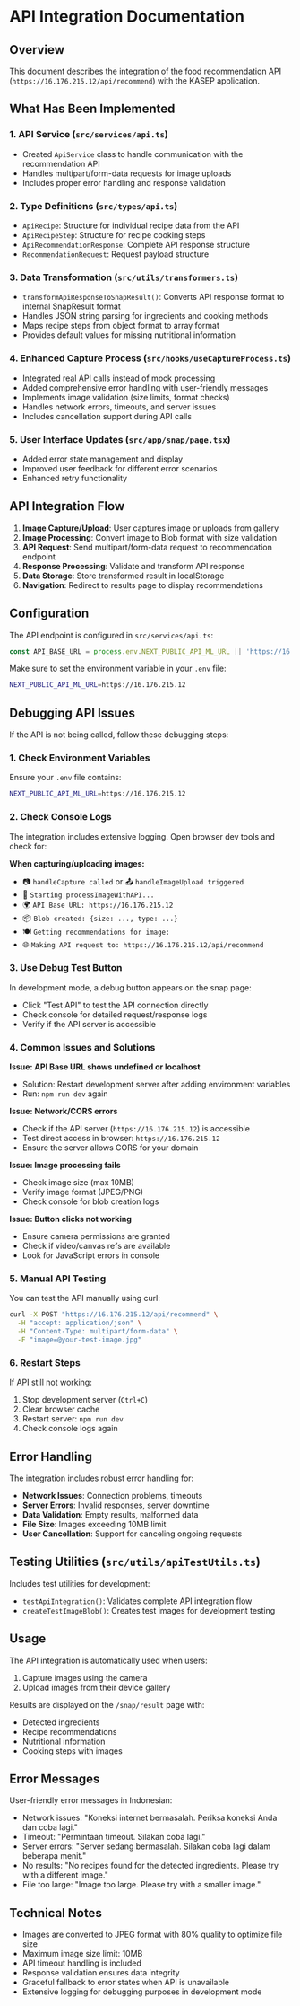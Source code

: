 # API Integration Documentation

## Overview
This document describes the integration of the food recommendation API (`https://16.176.215.12/api/recommend`) with the KASEP application.

## What Has Been Implemented

### 1. API Service (`src/services/api.ts`)
- Created `ApiService` class to handle communication with the recommendation API
- Handles multipart/form-data requests for image uploads
- Includes proper error handling and response validation

### 2. Type Definitions (`src/types/api.ts`)
- `ApiRecipe`: Structure for individual recipe data from the API
- `ApiRecipeStep`: Structure for recipe cooking steps
- `ApiRecommendationResponse`: Complete API response structure
- `RecommendationRequest`: Request payload structure

### 3. Data Transformation (`src/utils/transformers.ts`)
- `transformApiResponseToSnapResult()`: Converts API response format to internal SnapResult format
- Handles JSON string parsing for ingredients and cooking methods
- Maps recipe steps from object format to array format
- Provides default values for missing nutritional information

### 4. Enhanced Capture Process (`src/hooks/useCaptureProcess.ts`)
- Integrated real API calls instead of mock processing
- Added comprehensive error handling with user-friendly messages
- Implements image validation (size limits, format checks)
- Handles network errors, timeouts, and server issues
- Includes cancellation support during API calls

### 5. User Interface Updates (`src/app/snap/page.tsx`)
- Added error state management and display
- Improved user feedback for different error scenarios
- Enhanced retry functionality

## API Integration Flow

1. **Image Capture/Upload**: User captures image or uploads from gallery
2. **Image Processing**: Convert image to Blob format with size validation
3. **API Request**: Send multipart/form-data request to recommendation endpoint
4. **Response Processing**: Validate and transform API response
5. **Data Storage**: Store transformed result in localStorage
6. **Navigation**: Redirect to results page to display recommendations

## Configuration

The API endpoint is configured in `src/services/api.ts`:
```typescript
const API_BASE_URL = process.env.NEXT_PUBLIC_API_ML_URL || 'https://16.176.215.12';
```

Make sure to set the environment variable in your `.env` file:
```bash
NEXT_PUBLIC_API_ML_URL=https://16.176.215.12
```

## Debugging API Issues

If the API is not being called, follow these debugging steps:

### 1. Check Environment Variables
Ensure your `.env` file contains:
```bash
NEXT_PUBLIC_API_ML_URL=https://16.176.215.12
```

### 2. Check Console Logs
The integration includes extensive logging. Open browser dev tools and check for:

**When capturing/uploading images:**
- 📷 `handleCapture called` or 📤 `handleImageUpload triggered`
- 🚀 `Starting processImageWithAPI...`
- 🌍 `API Base URL: https://16.176.215.12`
- 📦 `Blob created: {size: ..., type: ...}`
- 🍽️ `Getting recommendations for image:`
- 🌐 `Making API request to: https://16.176.215.12/api/recommend`

### 3. Use Debug Test Button
In development mode, a debug button appears on the snap page:
- Click "Test API" to test the API connection directly
- Check console for detailed request/response logs
- Verify if the API server is accessible

### 4. Common Issues and Solutions

**Issue: API Base URL shows undefined or localhost**
- Solution: Restart development server after adding environment variables
- Run: `npm run dev` again

**Issue: Network/CORS errors**
- Check if the API server (`https://16.176.215.12`) is accessible
- Test direct access in browser: `https://16.176.215.12`
- Ensure the server allows CORS for your domain

**Issue: Image processing fails**
- Check image size (max 10MB)
- Verify image format (JPEG/PNG)
- Check console for blob creation logs

**Issue: Button clicks not working**
- Ensure camera permissions are granted
- Check if video/canvas refs are available
- Look for JavaScript errors in console

### 5. Manual API Testing

You can test the API manually using curl:
```bash
curl -X POST "https://16.176.215.12/api/recommend" \
  -H "accept: application/json" \
  -H "Content-Type: multipart/form-data" \
  -F "image=@your-test-image.jpg"
```

### 6. Restart Steps

If API still not working:
1. Stop development server (`Ctrl+C`)
2. Clear browser cache
3. Restart server: `npm run dev`
4. Check console logs again

## Error Handling

The integration includes robust error handling for:

- **Network Issues**: Connection problems, timeouts
- **Server Errors**: Invalid responses, server downtime
- **Data Validation**: Empty results, malformed data
- **File Size**: Images exceeding 10MB limit
- **User Cancellation**: Support for canceling ongoing requests

## Testing Utilities (`src/utils/apiTestUtils.ts`)

Includes test utilities for development:
- `testApiIntegration()`: Validates complete API integration flow
- `createTestImageBlob()`: Creates test images for development testing

## Usage

The API integration is automatically used when users:
1. Capture images using the camera
2. Upload images from their device gallery

Results are displayed on the `/snap/result` page with:
- Detected ingredients
- Recipe recommendations
- Nutritional information
- Cooking steps with images

## Error Messages

User-friendly error messages in Indonesian:
- Network issues: "Koneksi internet bermasalah. Periksa koneksi Anda dan coba lagi."
- Timeout: "Permintaan timeout. Silakan coba lagi."
- Server errors: "Server sedang bermasalah. Silakan coba lagi dalam beberapa menit."
- No results: "No recipes found for the detected ingredients. Please try with a different image."
- File too large: "Image too large. Please try with a smaller image."

## Technical Notes

- Images are converted to JPEG format with 80% quality to optimize file size
- Maximum image size limit: 10MB
- API timeout handling is included
- Response validation ensures data integrity
- Graceful fallback to error states when API is unavailable
- Extensive logging for debugging purposes in development mode 